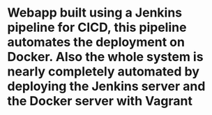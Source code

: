 # Webapp built using a Jenkins pipeline for CICD, this pipeline automates the deployment on Docker. Also the whole system is nearly completely automated by deploying the Jenkins server and the Docker server with Vagrant
